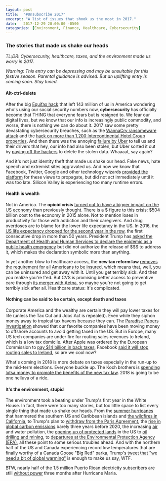 ```yaml
---
layout: post
title:  "#Unsubscribe 2017"
excerpt: "A list of issues that shook us the most in 2017."
date:   2017-12-29 20:00:00 -0500
categories: [Environment, Finance, Healthcare, Cybersecurity]
---
```


### The stories that made us shake our heads

*TL;DR: Cybersecurity, healthcare, taxes, and the environment made us worry in 2017.*

*Warning: This entry can be depressing and may be unsuitable for this festive season. Parental guidance is advised. But an uplifting entry is coming soon. Stay tuned.*

#### **Alt-ctrl-delete**

After the big <a href="http://www.wsbtv.com/consumer/clark-howard/clark-your-life/equifax-data-breach-a-look-back-at-our-biggest-story-of-2017/671146350" target="_blank"> Equifax hack</a> that left 143 million of us in America wondering who's using our social security numbers now, **cybersecurity** has officially become that THING that everyone fears but is resigned to. We fear our digital lives, but we know that our info is increasingly public commodity, and worse, there is nothing we can do about it. 2017 saw some pretty devastating cybersecurity breaches, such as the <a href="http://www.wsbtv.com/consumer/clark-howard/clark-your-life/equifax-data-breach-a-look-back-at-our-biggest-story-of-2017/671146350" target="_blank">WannaCry ransomeware attack</a> and the <a href="https://krebsonsecurity.com/2017/04/intercontinental-hotel-chain-breach-expands/" target="_blank"> hack on more than 1,200 Intercontinental Hotel Group properties</a>. And then there was the annoying <a href="http://www.sustainabilitymatters.info/ethics/csr/privacy/2017/11/21/throttled.html" target="_blank">failure by Uber</a> to tell us and their drivers that hey, our info had also been stolen, but Uber sorted it out by <a href="https://www.bloomberg.com/news/articles/2017-11-21/uber-concealed-cyberattack-that-exposed-57-million-people-s-data" target="_blank">paying off the hackers</a> to delete the stolen data. Whaaaat, say again?

And it's not just identity theft that made us shake our head. Fake news, hate speech and extremist sites aggravated us. And now we know that Facebook, Twitter, Google and other technology wizards <a href="http://www.sustainabilitymatters.info/human%20rights/labor/csr/2017/12/19/hate-speech.html" target="_blank">provided the platform</a> for these views to propagate, but did not act immediately until it was too late. Silicon Valley is experiencing too many runtime errors.

#### **Health is wealth**

Not in America. The **opioid crisis** <a href="http://www.sustainabilitymatters.info/healthcare/environment/2017/11/21/drugged.html" target="_blank">turned out to have a bigger impact on the US economy</a> than previously thought. There is a $ figure to this crisis: $504 billion cost to the economy in 2015 alone. Not to mention loses in productivity for those with addiction and their caregivers. And drug overdoses are to blame for the lower life expectancy in the US. In 2016, the <a href="https://www.cbsnews.com/news/opioid-fentanyl-overdose-deaths-us-life-expectancy-drops-for-second-year/" target="_blank">US life expectancy dropped for the second year in the row</a>, the first consecutive drop in more than 50 years.  President Trump has <a href="https://www.nytimes.com/2017/10/26/us/politics/trump-opioid-crisis.html?_r=0" target="_blank"> asked the Department of Health and Human Services to declare the epidemic as a public health emergency</a> but did not authorize the release of $$$ to address it, which makes the declaration symbolic more than anything.

In yet another blow to healthcare access, the **new tax reform law** <a href="http://time.com/money/5043622/gop-tax-reform-bill-individual-mandate/" target="_blank">removes the requirement for all Americans to be insured</a>, which means that, well, you can be uninsured and get away with it. Until you get terribly sick. And then you realize you're f'ed. But CVS is promising better access to preventive care through <a href="http://www.sustainabilitymatters.info/healthcare/environment/2017/12/04/merger.html" target="_blank">its merger with Aetna</a>, so maybe you're not going to get terribly sick after all. Healthcare status: It's complicated.

#### **Nothing can be said to be certain, except death and taxes**

Corporate America and the wealthy are certain they will pay lower taxes for life (unless the Tax Cut and Jobs Act is repealed). Even while they siphon money away to tropical tax havens because they can. The <a href="http://www.sustainabilitymatters.info/environment/ethics/csr/2017/11/10/offcourse1.html" target="_blank">Paradise Papers investigation</a> showed that our favorite companies have been moving money to offshore accounts to avoid getting taxed in the US. But in Europe, many US tech companies are under fire for routing sales revenues to Ireland, which is a low tax domicile. After Apple was ordered by the European Commission to <a href="https://www.bloomberg.com/news/articles/2016-12-16/the-inside-story-of-apple-s-14-billion-tax-bill" target="_blank">pay $14 billion in back taxes</a>, Facebook <a href="http://www.sustainabilitymatters.info/ethics/environment/2017/12/12/austria-explosion.html" target="_blank"> said it will stop routing sales to Ireland</a>, so are we cool now?

What's coming in 2018 is more debate on taxes especially in the run-up to the mid-term elections.  Everyone buckle up. The Koch brothers is <a href="http://www.foxnews.com/politics/2017/06/25/koch-brothers-group-set-to-boost-conservative-candidates-policies-with-400-million-between-now-and-2018.html" target="_blank">spending lotsa money to promote the benefits of the new tax law</a>. 2018 is going to be one helluva of a ride.

#### **It's the environment, stupid**

The environment took a beating under Trump's first year in the White House. In fact, there were too many stories, but too little space to list every single thing that made us shake our heads. From the <a href="https://weather.com/storms/hurricane/news/2017-atlantic-hurricane-season-through-september" target="_blank">summer hurricanes</a> that hammered the southern US and Caribbean islands and <a href="http://www.cnn.com/2017/12/26/us/2017-california-wildfire-records-trnd/index.html" target="_blank">the wildfires in California</a>, to Trump's plan to <a href="http://www.cnn.com/2017/09/16/politics/trump-paris-climate-deal/index.html" target="_blank">withdraw from the Paris Agreement</a>, the <a href="http://www.sustainabilitymatters.info/environment/csr/2017/11/13/emissions.html" target="_blank">rise in global carbon emissions</a> barely three years before 2020, the increasing <a href="http://www.sustainabilitymatters.info/environment/finance/2017/11/22/smog.html" target="_blank"> air</a> and water pollution, the <a href="http://www.sustainabilitymatters.info/environment/2017/12/03/tax-bill.html" target="_blank">opening up of protected lands</a> in the US to <a href="http://www.sustainabilitymatters.info/environment/diversity/2017/11/30/drilling-diversity.html" target="_blank">oil drilling and mining</a>, to <a href="https://www.nytimes.com/2017/12/22/climate/epa-buyouts-pruitt.html" target="_blank">departures at the Environmental Protection Agency (EPA)</a>, all these point to some serious troubles ahead. And with the northern half of the US and Canada experiencing record low temperatures that are finally worthy of a Canada Goose "Big Red" parka, Trump's <a href="https://twitter.com/realDonaldTrump/status/946531657229701120" target="_blank">tweet that "we need a bit of global warming"</a> is enough to make us say, WTF.

BTW, nearly half of the 1.5 million Puerto Rican electricity subscribers are still <a href="http://wreg.com/2017/12/29/3-months-after-maria-barely-half-of-puerto-rico-has-power/" target="_blank">without power</a> three months after Hurricane Maria.
